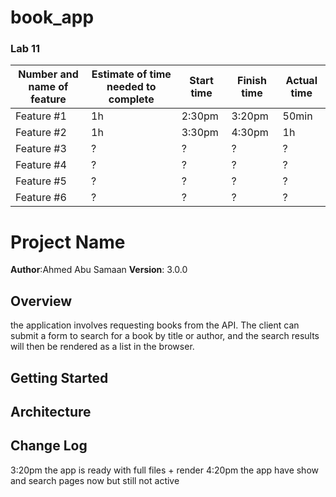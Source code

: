 # book_app

### Lab 11
Number and name of feature | Estimate of time needed to complete | Start time | Finish time | Actual time
---------------------------|-------------------------------------|------------|-------------|------------
Feature #1 | 1h | 2:30pm | 3:20pm | 50min
Feature #2 | 1h | 3:30pm | 4:30pm | 1h
Feature #3 | ? | ? | ? | ?
Feature #4 | ? | ? | ? | ?
Feature #5 | ? | ? | ? | ?
Feature #6 | ? | ? | ? | ?


# Project Name

**Author**:Ahmed Abu Samaan
**Version**: 3.0.0 

## Overview
the application involves requesting books from the API. The client can submit a form to search for a book by title or author, and the search results will then be rendered as a list in the browser.

## Getting Started
<!-- What are the steps that a user must take in order to build this app on their own machine and get it running? -->

## Architecture
<!-- Provide a detailed description of the application design. What technologies (languages, libraries, etc) you're using, and any other relevant design information. -->

## Change Log
3:20pm the app is ready with full files + render
4:20pm the app have show and search pages now but still not active
